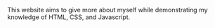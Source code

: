 This website aims to give more about myself while demonstrating my knowledge of HTML, CSS, and Javascript.


